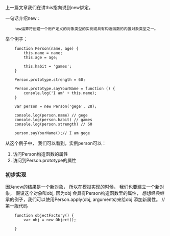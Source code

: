 上一篇文章我们在讲this指向说到new绑定。

一句话介绍new：

```
    new运算符创建一个用户定义的对象类型的实例或具有构造函数的内置对象类型之一。
```
举个例子：

```
    function Person(name, age) {
        this.name = name;
        this.age = age;

        this.habit = 'games';
    }

    Person.prototype.strength = 60;

    Person.prototype.sayYourName = function () {
        console.log('I am' + this.name);
    }

    var person = new Person('gege', 28);

    console.log(person.name) // gege
    console.log(person.habit) // games
    console.log(person.strength) // 60

    person.sayYourName();// I am gege
```
从这个例子中， 我们可以看到，实例person可以：
1. 访问Person构造函数的属性
2. 访问到Person.prototype的属性

### 初步实现
因为new的结果是一个新对象， 所以在模拟实现的时候， 我们也要建立一个新对象， 假设这个对象叫obj,
因为obj 会具有Person构造函数里的属性， 想想经典继承的例子，我们可以使用Person.apply(obj, arguments)来给obj 添加新属性。
// 第一版代码
```
    function objectFactory() {
        var obj = new Object();
        
    }
```